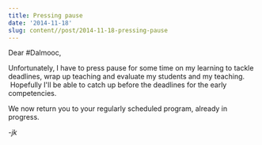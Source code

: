 ```yaml
---
title: Pressing pause
date: '2014-11-18'
slug: content//post/2014-11-18-pressing-pause
---
```

Dear #Dalmooc,

Unfortunately, I have to press pause for some time on my learning to tackle deadlines, wrap up teaching and evaluate my students and my teaching.  Hopefully I'll be able to catch up before the deadlines for the early competencies.

We now return you to your regularly scheduled program, already in progress.

-*jk*
